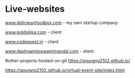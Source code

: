 # Live-websites
www.delicieuxfoodbox.com - my own startup company

www.goldsikka.com - client

www.codequest.in - client

www.dashnamgoswamimandal.com - slient

#other-projects-hosted-on-git
https://gourang2102.github.io/

https://gourang2102.github.io/virtual-event-site/index.html
